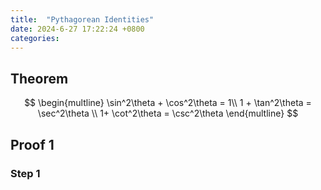 ```yaml
---
title:  "Pythagorean Identities"
date: 2024-6-27 17:22:24 +0800
categories: 
---
```

## Theorem

$$
\begin{multline}
\sin^2\theta + \cos^2\theta = 1\\
1 + \tan^2\theta = \sec^2\theta \\
1+ \cot^2\theta = \csc^2\theta
\end{multline}
$$

## Proof 1

### Step 1